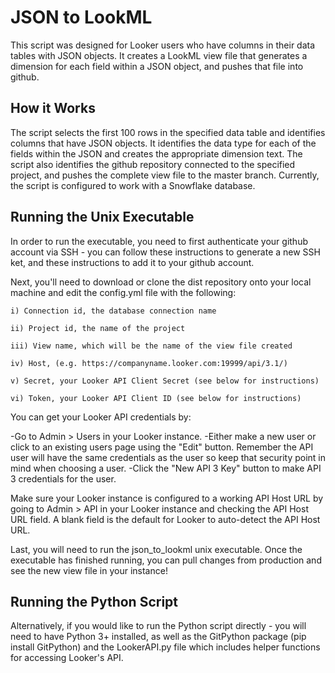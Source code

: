# JSON to LookML

This script was designed for Looker users who have columns in their data tables with JSON objects. It creates a LookML view file that generates a dimension for each field within a JSON object, and pushes that file into github. 

## How it Works

The script selects the first 100 rows in the specified data table and identifies columns that have JSON objects. It identifies the data type for each of the fields within the JSON and creates the appropriate dimension text. The script also identifies the github repository connected to the specified project, and pushes the complete view file to the master branch. Currently, the script is configured to work with a Snowflake database.

## Running the Unix Executable

In order to run the executable, you need to first authenticate your github account via SSH - you can follow these instructions to generate a new SSH ket, and these instructions to add it to your github account. 

Next, you'll need to download or clone the dist repository onto your local machine and edit the config.yml file with the following:

    i) Connection id, the database connection name
  
    ii) Project id, the name of the project
  
    iii) View name, which will be the name of the view file created
    
    iv) Host, (e.g. https://companyname.looker.com:19999/api/3.1/)
    
    v) Secret, your Looker API Client Secret (see below for instructions)
    
    vi) Token, your Looker API Client ID (see below for instructions)

You can get your Looker API credentials by:

  -Go to Admin > Users in your Looker instance.
  -Either make a new user or click to an existing users page using the "Edit" button. Remember the API user will have the same credentials as the user so keep that security point in mind when choosing a user.
  -Click the "New API 3 Key" button to make API 3 credentials for the user.

Make sure your Looker instance is configured to a working API Host URL by going to Admin > API in your Looker instance and checking the API Host URL field. A blank field is the default for Looker to auto-detect the API Host URL.

Last, you will need to run the json_to_lookml unix executable. Once the executable has finished running, you can pull changes from production and see the new view file in your instance!
   
## Running the Python Script

Alternatively, if you would like to run the Python script directly - you will need to have Python 3+ installed, as well as the GitPython package (pip install GitPython) and the LookerAPI.py file which includes helper functions for accessing Looker's API. 
